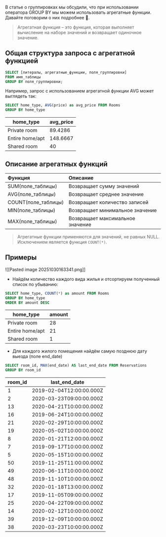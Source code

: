 В статье о группировках мы обсудили, что при использовании оператора GROUP BY мы можем использовать агрегатные функции. Давайте поговорим о них подробнее 🐳.

> Агрегатная функция – это функция, которая выполняет вычисление на наборе значений и возвращает одиночное значение.

## Общая структура запроса с агрегатной функцией

```sql
SELECT [литералы, агрегатные_функции, поля_группировки]
FROM имя_таблицы
GROUP BY поля_группировки;
```

Например, запрос с использованием агрегатной функции AVG может выглядеть так:

```sql
SELECT home_type, AVG(price) as avg_price FROM Rooms
GROUP BY home_type
```

|home_type|avg_price|
|---|---|
|Private room|89.4286|
|Entire home/apt|148.6667|
|Shared room|40|

## Описание агрегатных функций

|Функция|Описание|
|:--|:--|
|SUM(поле_таблицы)|Возвращает сумму значений|
|AVG(поле_таблицы)|Возвращает среднее значение|
|COUNT(поле_таблицы)|Возвращает количество записей|
|MIN(поле_таблицы)|Возвращает минимальное значение|
|MAX(поле_таблицы)|Возвращает максимальное значение|

> Агрегатные функции применяются для значений, не равных NULL. Исключением является функция `COUNT(*)`.

## Примеры

![[Pasted image 20251030163341.png]]

- Найдём количество каждого вида жилья и отсортируем полученный список по убыванию:

```sql
SELECT home_type, COUNT(*) as amount FROM Rooms
GROUP BY home_type
ORDER BY amount DESC
```

|home_type|amount|
|---|---|
|Private room|28|
|Entire home/apt|21|
|Shared room|1|

- Для каждого жилого помещения найдём самую позднюю дату выезда (поле end_date)

```sql
SELECT room_id, MAX(end_date) AS last_end_date FROM Reservations
GROUP BY room_id
```

|room_id|last_end_date|
|---|---|
|1|2019-02-04T12:00:00.000Z|
|2|2020-03-23T09:00:00.000Z|
|13|2020-04-21T10:00:00.000Z|
|16|2019-06-24T10:00:00.000Z|
|21|2020-02-29T10:00:00.000Z|
|19|2020-05-02T10:00:00.000Z|
|8|2020-01-21T12:00:00.000Z|
|7|2019-09-17T10:00:00.000Z|
|5|2020-05-15T10:00:00.000Z|
|50|2019-11-25T11:00:00.000Z|
|49|2020-06-11T10:00:00.000Z|
|48|2019-11-10T10:00:00.000Z|
|32|2020-01-18T13:00:00.000Z|
|17|2019-11-05T09:00:00.000Z|
|25|2020-04-22T09:00:00.000Z|
|14|2020-02-12T10:00:00.000Z|
|39|2019-12-09T10:00:00.000Z|
|38|2020-03-23T10:00:00.000Z|